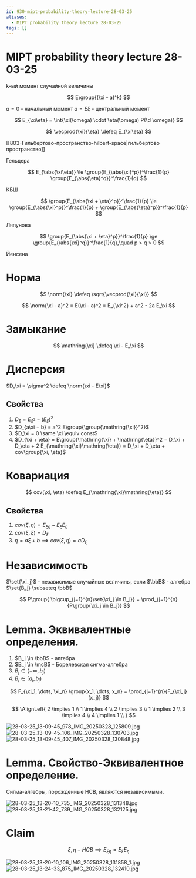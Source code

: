 ```yaml
---
id: 930-mipt-probability-theory-lecture-28-03-25
aliases:
  - MIPT probability theory lecture 28-03-25
tags: []
---
```


# MIPT probability theory lecture 28-03-25

k-ый момент случайной величины

$$
E\group{(\xi - a)^k}
$$

$a = 0$ - начальный момент
$a = E\xi$ - центральный момент

$$
E_{\xi\eta} = \int{\xi(\omega) \cdot \eta(\omega) P(\d \omega)}
$$

$$
\vecprod{\xi}{\eta} \defeq E_{\xi\eta}
$$

[[803-Гильбертово-пространство-hilbert-space|гильбертово пространство]]

Гельдера

$$
E_{\abs{\xi\eta}} \le \group{E_{\abs{\xi}^p}}^\frac{1}{p} \group{E_{\abs{\eta}^q}}^\frac{1}{q}
$$

КБШ

$$
\group{E_{\abs{\xi + \eta}^p}}^\frac{1}{p} \le
\group{E_{\abs{\xi}^p}}^\frac{1}{p} + \group{E_{\abs{\eta}^p}}^\frac{1}{p}
$$

Ляпунова

$$
\group{E_{\abs{\xi + \eta}^p}}^\frac{1}{p} \ge
\group{E_{\abs{\xi}^q}}^\frac{1}{q},\quad
p > q > 0
$$

Йенсена

$$
$$

# Норма

$$
\norm{\xi} \defeq \sqrt{\vecprod{\xi}{\xi}}
$$

$$
\norm{\xi - a}^2 = E(\xi - a)^2 = E_{\xi^2} + a^2 - 2a E_\xi
$$

# Замыкание

$$
\mathring{\xi} \defeq \xi - E_\xi
$$

# Дисперсия

$D_\xi = \sigma^2 \defeq \norm{\xi - E\xi}$

## Свойства

1. $D_\xi = E_{\xi^2} - (E_\xi)^2$
2. $D_{a\xi + b} = a^2 E\group{\group{\mathring{\xi}}^2}$
3. $D_\xi = 0 \same \xi \equiv const$
4. $D_{\xi + \eta} = 
E\group{\mathring{\xi} + \mathring{\eta}}^2 = 
D_\xi + D_\eta + 2 E_{\mathring{\xi}\mathring{\eta}} = 
D_\xi + D_\eta + cov\group{\xi, \eta}$

# Ковариация

$$
cov(\xi, \eta) \defeq E_{\mathring{\xi}\mathring{\eta}}
$$

## Свойства

1. $cov(\xi, \eta) = E_{\xi\eta} - E_\xi E_\eta$
2. $cov(\xi, \xi) = D_\xi$
3. $\eta = a\xi + b \implies cov(\xi,\eta) = a D_\xi$

# Независимость

$\set{\xi_j}$ - независимые случайные величины, если
$\bbB$ - алгебра
$\set{B_j} \subseteq \bbB$

$$
P\group{ \bigcup_{j=1}^{n}\set{\xi_j \in B_j}} = \prod_{j=1}^{n}{P\group{\xi_j \in B_j}}
$$

# Lemma. Эквивалентные определения.

1. $B_j \in \bbB$ - алгебра
2. $B_j \in \mcB$ - Борелевская сигма-алгебра
3. $B_j \in (-\infty, b_j)$
4. $B_j \in [a_j, b_j)$

$$
F_{\xi_1, \dots, \xi_n} \group{x_1, \dots, x_n} = \prod_{j=1}^{n}{F_{\xi_j}(x_j)}
$$

$$
\AlignLeft{
2 \implies 1 \\
1 \implies 4 \\
2 \implies 3 \\
1 \implies 2 \\
3 \implies 4 \\
4 \implies 1 \\
}
$$

![28-03-25_13-09-45_978_IMG_20250328_125809.jpg](assets/imgs/28-03-25_13-09-45_978_IMG_20250328_125809.jpg)
![28-03-25_13-09-45_106_IMG_20250328_130703.jpg](assets/imgs/28-03-25_13-09-45_106_IMG_20250328_130703.jpg)
![28-03-25_13-09-45_407_IMG_20250328_130848.jpg](assets/imgs/28-03-25_13-09-45_407_IMG_20250328_130848.jpg)

# Lemma. Свойство-Эквивалентное определение.

Сигма-алгебры, порожденные НСВ, являются независимыми.

![28-03-25_13-20-10_735_IMG_20250328_131348.jpg](assets/imgs/28-03-25_13-20-10_735_IMG_20250328_131348.jpg)
![28-03-25_13-21-42_739_IMG_20250328_132125.jpg](assets/imgs/28-03-25_13-21-42_739_IMG_20250328_132125.jpg)

# Claim

$$
\xi, \eta - НСВ \implies E_{\xi\eta} = E_\xi E_\eta
$$

![28-03-25_13-20-10_106_IMG_20250328_131858_1.jpg](assets/imgs/28-03-25_13-20-10_106_IMG_20250328_131858_1.jpg)
![28-03-25_13-24-33_875_IMG_20250328_132410.jpg](assets/imgs/28-03-25_13-24-33_875_IMG_20250328_132410.jpg)
